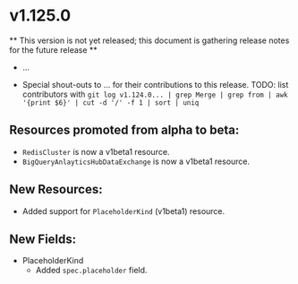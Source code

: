 # v1.125.0

** This version is not yet released; this document is gathering release notes for the future release **

* ...

* Special shout-outs to ... for their
  contributions to this release.
TODO: list contributors with `git log v1.124.0... | grep Merge | grep from | awk '{print $6}' | cut -d '/' -f 1 | sort | uniq`

## Resources promoted from alpha to beta:

* `RedisCluster` is now a v1beta1 resource.
* `BigQueryAnlayticsHubDataExchange` is now a v1beta1 resource.

## New Resources:

* Added support for `PlaceholderKind` (v1beta1) resource.

## New Fields:

* PlaceholderKind
  * Added `spec.placeholder` field.
